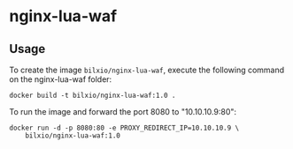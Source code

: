 # nginx-lua-waf

## Usage

To create the image `bilxio/nginx-lua-waf`, execute the following command on the
nginx-lua-waf folder:
```
docker build -t bilxio/nginx-lua-waf:1.0 .
```

To run the image and forward the port 8080 to "10.10.10.9:80":
```
docker run -d -p 8080:80 -e PROXY_REDIRECT_IP=10.10.10.9 \
	bilxio/nginx-lua-waf:1.0
```
